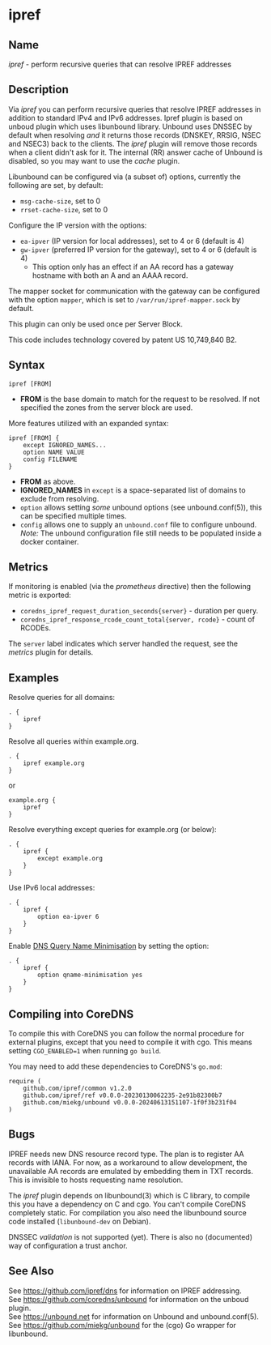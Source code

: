 # ipref

## Name

*ipref* - perform recursive queries that can resolve IPREF addresses

## Description

Via *ipref* you can perform recursive queries that resolve IPREF addresses in addition to
standard IPv4 and IPv6 addresses. Ipref plugin is based on unboud plugin which uses libunbound
library. Unbound uses DNSSEC by default when resolving *and* it returns those records
(DNSKEY, RRSIG, NSEC and NSEC3) back to the clients. The *ipref* plugin will remove those
records when a client didn't ask for it. The internal (RR) answer cache of Unbound is
disabled, so you may want to use the *cache* plugin.

Libunbound can be configured via (a subset of) options, currently the following are set, by default:

* `msg-cache-size`, set to 0
* `rrset-cache-size`, set to 0

Configure the IP version with the options:

* `ea-ipver` (IP version for local addresses), set to 4 or 6 (default is 4)
* `gw-ipver` (preferred IP version for the gateway), set to 4 or 6 (default is 4)
    * This option only has an effect if an AA record has a gateway hostname with both an A and an
      AAAA record.

The mapper socket for communication with the gateway can be configured with the option `mapper`,
which is set to `/var/run/ipref-mapper.sock` by default.

This plugin can only be used once per Server Block.

This code includes technology covered by patent US 10,749,840 B2.

## Syntax

~~~
ipref [FROM]
~~~

* **FROM** is the base domain to match for the request to be resolved. If not specified the zones
  from the server block are used.

More features utilized with an expanded syntax:

~~~
ipref [FROM] {
    except IGNORED_NAMES...
    option NAME VALUE
    config FILENAME
}
~~~

* **FROM** as above.
* **IGNORED_NAMES** in `except` is a space-separated list of domains to exclude from resolving.
* `option` allows setting *some* unbound options (see unbound.conf(5)), this can be specified multiple
  times.
* `config` allows one to supply an `unbound.conf` file to configure unbound.
  _Note:_ The unbound configuration file still needs to be populated inside a
  docker container.

## Metrics

If monitoring is enabled (via the *prometheus* directive) then the following metric is exported:

* `coredns_ipref_request_duration_seconds{server}` - duration per query.
* `coredns_ipref_response_rcode_count_total{server, rcode}` - count of RCODEs.

The `server` label indicates which server handled the request, see the *metrics* plugin for details.

## Examples

Resolve queries for all domains:
~~~ corefile
. {
    ipref
}
~~~

Resolve all queries within example.org.

~~~ corefile
. {
    ipref example.org
}
~~~

or

~~~ corefile
example.org {
    ipref
}
~~~

Resolve everything except queries for example.org (or below):

~~~ corefile
. {
    ipref {
        except example.org
    }
}
~~~

Use IPv6 local addresses:

~~~ corefile
. {
    ipref {
        option ea-ipver 6
    }
}
~~~

Enable [DNS Query Name Minimisation](https://tools.ietf.org/html/rfc7816) by setting the option:

~~~ corefile
. {
    ipref {
        option qname-minimisation yes
    }
}
~~~

## Compiling into CoreDNS

To compile this with CoreDNS you can follow the normal procedure for external plugins, except that
you need to compile it with cgo. This means setting `CGO_ENABLED=1` when running `go build`.

You may need to add these dependencies to CoreDNS's `go.mod`:

~~~
require (
	github.com/ipref/common v1.2.0
	github.com/ipref/ref v0.0.0-20230130062235-2e91b82300b7
	github.com/miekg/unbound v0.0.0-20240613151107-1f0f3b231f04
)
~~~

## Bugs

IPREF needs new DNS resource record type. The plan is to register AA records with IANA.
For now, as a workaround to allow development, the unavailable AA records are emulated
by embedding them in TXT records. This is invisible to hosts requesting name resolution.

The *ipref* plugin depends on libunbound(3) which is C library, to compile this you have
a dependency on C and cgo. You can't compile CoreDNS completely static. For compilation you
also need the libunbound source code installed (`libunbound-dev` on Debian).

DNSSEC *validation* is not supported (yet). There is also no (documented) way of configuration
a trust anchor.

## See Also

See <https://github.com/ipref/dns> for information on IPREF addressing.<br/>
See <https://github.com/coredns/unbound> for information on the unboud plugin.<br/>
See <https://unbound.net> for information on Unbound and unbound.conf(5).<br/>
See <https://github.com/miekg/unbound> for the (cgo) Go wrapper for libunbound.<br/>
